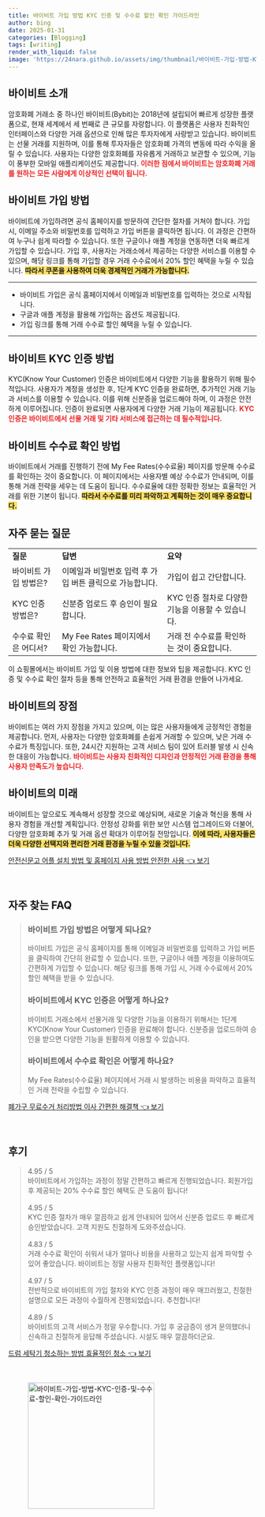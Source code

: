 ```yaml
---
title: 바이비트 가입 방법 KYC 인증 및 수수료 할인 확인 가이드라인
author: bing
date: 2025-01-31
categories: [Blogging]
tags: [writing]
render_with_liquid: false
image: 'https://24nara.github.io/assets/img/thumbnail/바이비트-가입-방법-KYC-인증-및-수수료-할인-확인-가이드라인.webp'
---
```



<h2 id='바이비트_소개'>바이비트 소개</h2>

<p>암호화폐 거래소 중 하나인 바이비트(Bybit)는 2018년에 설립되어 빠르게 성장한 플랫폼으로, 현재 세계에서 세 번째로 큰 규모를 자랑합니다. 이 플랫폼은 사용자 친화적인 인터페이스와 다양한 거래 옵션으로 인해 많은 투자자에게 사랑받고 있습니다. 바이비트는 선물 거래를 지원하며, 이를 통해 투자자들은 암호화폐 가격의 변동에 따라 수익을 올릴 수 있습니다. 사용자는 다양한 암호화폐를 자유롭게 거래하고 보관할 수 있으며, 기능이 풍부한 모바일 애플리케이션도 제공합니다. <b><span style="color: #ee2323;">이러한 점에서 바이비트는 암호화폐 거래를 원하는 모든 사람에게 이상적인 선택이 됩니다.</span></b></p>

<h2 id='바이비트_가입_방법'>바이비트 가입 방법</h2>

<p>바이비트에 가입하려면 공식 홈페이지를 방문하여 간단한 절차를 거쳐야 합니다. 가입 시, 이메일 주소와 비밀번호를 입력하고 가입 버튼을 클릭하면 됩니다. 이 과정은 간편하여 누구나 쉽게 따라할 수 있습니다. 또한 구글이나 애플 계정을 연동하면 더욱 빠르게 가입할 수 있습니다. 가입 후, 사용자는 거래소에서 제공하는 다양한 서비스를 이용할 수 있으며, 해당 링크를 통해 가입할 경우 거래 수수료에서 20% 할인 혜택을 누릴 수 있습니다. <b><span style="background-color: #ffe066;">따라서 쿠폰을 사용하여 더욱 경제적인 거래가 가능합니다.</span></b></p>

<hr />

<ul>
    <li>바이비트 가입은 공식 홈페이지에서 이메일과 비밀번호를 입력하는 것으로 시작됩니다.</li>
    <li>구글과 애플 계정을 활용해 가입하는 옵션도 제공됩니다.</li>
    <li>가입 링크를 통해 거래 수수료 할인 혜택을 누릴 수 있습니다.</li>
</ul>

<hr />

<h2 id='바이비트_KYC_인증'>바이비트 KYC 인증 방법</h2>

<p>KYC(Know Your Customer) 인증은 바이비트에서 다양한 기능을 활용하기 위해 필수적입니다. 사용자가 계정을 생성한 후, 1단계 KYC 인증을 완료하면, 추가적인 거래 기능과 서비스를 이용할 수 있습니다. 이를 위해 신분증을 업로드해야 하며, 이 과정은 안전하게 이루어집니다. 인증이 완료되면 사용자에게 다양한 거래 기능이 제공됩니다. <b><span style="color: #ee2323;"> KYC 인증은 바이비트에서 선물 거래 및 기타 서비스에 접근하는 데 필수적입니다.</span></b></p>

<h2 id='바이비트_수수료_확인'>바이비트 수수료 확인 방법</h2>

<p>바이비트에서 거래를 진행하기 전에 My Fee Rates(수수료율) 페이지를 방문해 수수료를 확인하는 것이 중요합니다. 이 페이지에서는 사용자별 예상 수수료가 안내되며, 이를 통해 거래 전략을 세우는 데 도움이 됩니다. 수수료율에 대한 정확한 정보는 효율적인 거래를 위한 기본이 됩니다. <b><span style="background-color: #ffe066;">따라서 수수료를 미리 파악하고 계획하는 것이 매우 중요합니다.</span></b></p>

<h2 id='자주_묻는_질문'>자주 묻는 질문</h2>

<table>
    <tr>
        <td><b>질문</b></td>
        <td><b>답변</b></td>
        <td><b>요약</b></td>
    </tr>
    <tr>
        <td>바이비트 가입 방법은?</td>
        <td>이메일과 비밀번호 입력 후 가입 버튼 클릭으로 가능합니다.</td>
        <td>가입이 쉽고 간단합니다.</td>
    </tr>
    <tr>
        <td>KYC 인증 방법은?</td>
        <td>신분증 업로드 후 승인이 필요합니다.</td>
        <td>KYC 인증 절차로 다양한 기능을 이용할 수 있습니다.</td>
    </tr>
    <tr>
        <td>수수료 확인은 어디서?</td>
        <td>My Fee Rates 페이지에서 확인 가능합니다.</td>
        <td>거래 전 수수료를 확인하는 것이 중요합니다.</td>
    </tr>
</table>

<p>이 쇼핑몰에서는 바이비트 가입 및 이용 방법에 대한 정보와 팁을 제공합니다. KYC 인증 및 수수료 확인 절차 등을 통해 안전하고 효율적인 거래 환경을 만들어 나가세요.</p>

<h2 id='바이비트_장점'>바이비트의 장점</h2>

<p>바이비트는 여러 가지 장점을 가지고 있으며, 이는 많은 사용자들에게 긍정적인 경험을 제공합니다. 먼저, 사용자는 다양한 암호화폐를 손쉽게 거래할 수 있으며, 낮은 거래 수수료가 특징입니다. 또한, 24시간 지원하는 고객 서비스 팀이 있어 트러블 발생 시 신속한 대응이 가능합니다. <b><span style="color: #ee2323;">바이비트는 사용자 친화적인 디자인과 안정적인 거래 환경을 통해 사용자 만족도가 높습니다.</span></b></p>

<h2 id='바이비트_미래'>바이비트의 미래</h2>

<p>바이비트는 앞으로도 계속해서 성장할 것으로 예상되며, 새로운 기술과 혁신을 통해 사용자 경험을 개선할 계획입니다. 안정성 강화를 위한 보안 시스템 업그레이드와 더불어, 다양한 암호화폐 추가 및 거래 옵션 확대가 이루어질 전망입니다. <b><span style="background-color: #ffe066;">이에 따라, 사용자들은 더욱 다양한 선택지와 편리한 거래 환경을 누릴 수 있을 것입니다.</span></b></p>


<p><a class="click-button" title="안전신문고 어플 설치 방법 및 홈페이지 사용 방법 안전한 사용" href="https://24nara.github.io/posts/%EC%95%88%EC%A0%84%EC%8B%A0%EB%AC%B8%EA%B3%A0-%EC%96%B4%ED%94%8C-%EC%84%A4%EC%B9%98-%EB%B0%A9%EB%B2%95-%EB%B0%8F-%ED%99%88%ED%8E%98%EC%9D%B4%EC%A7%80-%EC%82%AC%EC%9A%A9-%EB%B0%A9%EB%B2%95-%EC%95%88%EC%A0%84%ED%95%9C-%EC%82%AC%EC%9A%A9/" rel="dofollow">안전신문고 어플 설치 방법 및 홈페이지 사용 방법 안전한 사용 👈 보기</a></p><br>
<h2 id='자주_찾는_FAQ'>자주 찾는 FAQ</h2>
<div itemscope="" itemtype="https://schema.org/FAQPage"> 
<blockquote> 
<div itemscope="" itemprop="mainEntity" itemtype="https://schema.org/Question"> 
<h3 itemprop="name">바이비트 가입 방법은 어떻게 되나요?</h3> 
<div itemscope="" itemprop="acceptedAnswer" itemtype="https://schema.org/Answer"> 
<span itemprop="text"> <p>바이비트 가입은 공식 홈페이지를 통해 이메일과 비밀번호를 입력하고 가입 버튼을 클릭하여 간단히 완료할 수 있습니다. 또한, 구글이나 애플 계정을 이용하여도 간편하게 가입할 수 있습니다. 해당 링크를 통해 가입 시, 거래 수수료에서 20% 할인 혜택을 받을 수 있습니다.</p> </span> 
</div> 
</div> 
<div itemscope="" itemprop="mainEntity" itemtype="https://schema.org/Question"> 
<h3 itemprop="name">바이비트에서 KYC 인증은 어떻게 하나요?</h3> 
<div itemscope="" itemprop="acceptedAnswer" itemtype="https://schema.org/Answer"> 
<span itemprop="text"> <p>바이비트 거래소에서 선물거래 및 다양한 기능을 이용하기 위해서는 1단계 KYC(Know Your Customer) 인증을 완료해야 합니다. 신분증을 업로드하여 승인을 받으면 다양한 기능을 원활하게 이용할 수 있습니다.</p> </span> 
</div> 
</div> 
<div itemscope="" itemprop="mainEntity" itemtype="https://schema.org/Question"> 
<h3 itemprop="name">바이비트에서 수수료 확인은 어떻게 하나요?</h3> 
<div itemscope="" itemprop="acceptedAnswer" itemtype="https://schema.org/Answer"> 
<span itemprop="text"> <p>My Fee Rates(수수료율) 페이지에서 거래 시 발생하는 비용을 파악하고 효율적인 거래 전략을 수립할 수 있습니다.</p> </span> 
</div> 
</div> 
</blockquote> 
</div>
<p><a class="click-button" title="폐가구 무료수거 처리방법 이사 간편한 해결책" href="https://24nara.github.io/posts/%ED%8F%90%EA%B0%80%EA%B5%AC-%EB%AC%B4%EB%A3%8C%EC%88%98%EA%B1%B0-%EC%B2%98%EB%A6%AC%EB%B0%A9%EB%B2%95-%EC%9D%B4%EC%82%AC-%EA%B0%84%ED%8E%B8%ED%95%9C-%ED%95%B4%EA%B2%B0%EC%B1%85/" rel="dofollow">폐가구 무료수거 처리방법 이사 간편한 해결책 👈 보기</a></p><br>
<h2 id='후기'>후기</h2>
<div itemscope itemtype="https://schema.org/Product">
  <blockquote>
  <div itemprop="review" itemscope itemtype="https://schema.org/Review">
      <div itemprop="reviewRating" itemscope itemtype="https://schema.org/Rating"> <span itemprop="ratingValue">4.95</span> / <span itemprop="bestRating">5</span> </div>
      <span itemprop="reviewBody">바이비트에서 가입하는 과정이 정말 간편하고 빠르게 진행되었습니다. 회원가입 후 제공되는 20% 수수료 할인 혜택도 큰 도움이 됩니다!</span>
  </div>
  <br>
  <div itemprop="review" itemscope itemtype="https://schema.org/Review">
      <div itemprop="reviewRating" itemscope itemtype="https://schema.org/Rating"> <span itemprop="ratingValue">4.95</span> / <span itemprop="bestRating">5</span> </div>
      <span itemprop="reviewBody">KYC 인증 절차가 매우 깔끔하고 쉽게 안내되어 있어서 신분증 업로드 후 빠르게 승인받았습니다. 고객 지원도 친절하게 도와주셨습니다.</span>
  </div>
  <br>
  <div itemprop="review" itemscope itemtype="https://schema.org/Review">
      <div itemprop="reviewRating" itemscope itemtype="https://schema.org/Rating"> <span itemprop="ratingValue">4.83</span> / <span itemprop="bestRating">5</span> </div>
      <span itemprop="reviewBody">거래 수수료 확인이 쉬워서 내가 얼마나 비용을 사용하고 있는지 쉽게 파악할 수 있어 좋았습니다. 바이비트는 정말 사용자 친화적인 플랫폼입니다!</span>
  </div>
  <br>
  <div itemprop="review" itemscope itemtype="https://schema.org/Review">
      <div itemprop="reviewRating" itemscope itemtype="https://schema.org/Rating"> <span itemprop="ratingValue">4.97</span> / <span itemprop="bestRating">5</span> </div>
      <span itemprop="reviewBody">전반적으로 바이비트의 가입 절차와 KYC 인증 과정이 매우 매끄러웠고, 친절한 설명으로 모든 과정이 수월하게 진행되었습니다. 추천합니다!</span>
  </div>
  <br>
  <div itemprop="review" itemscope itemtype="https://schema.org/Review">
      <div itemprop="reviewRating" itemscope itemtype="https://schema.org/Rating"> <span itemprop="ratingValue">4.89</span> / <span itemprop="bestRating">5</span> </div>
      <span itemprop="reviewBody">바이비트의 고객 서비스가 정말 우수합니다. 가입 후 궁금증이 생겨 문의했더니 신속하고 친절하게 응답해 주셨습니다. 시설도 매우 깔끔하더군요.</span>
  </div>
  </blockquote>
</div>
<p><a class="click-button" title="드럼 세탁기 청소하는 방법 효율적인 청소" href="https://24nara.github.io/posts/%EB%93%9C%EB%9F%BC-%EC%84%B8%ED%83%81%EA%B8%B0-%EC%B2%AD%EC%86%8C%ED%95%98%EB%8A%94-%EB%B0%A9%EB%B2%95-%ED%9A%A8%EC%9C%A8%EC%A0%81%EC%9D%B8-%EC%B2%AD%EC%86%8C/" rel="dofollow">드럼 세탁기 청소하는 방법 효율적인 청소 👈 보기</a></p><br>
<figure class="image"><img src="https://24nara.github.io/assets/img/thumbnail/바이비트-가입-방법-KYC-인증-및-수수료-할인-확인-가이드라인.webp" alt="바이비트-가입-방법-KYC-인증-및-수수료-할인-확인-가이드라인" width="256" height="256"></figure>